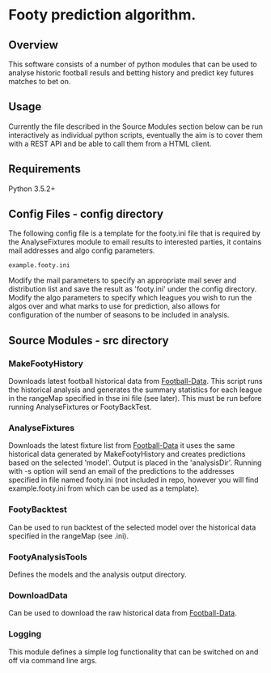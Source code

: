 # Footy prediction algorithm.

## Overview
This software consists of a number of python modules that can be used to analyse historic football resuls and betting history and predict key futures matches to bet on.

## Usage
Currently the file described in the Source Modules section below can be run interactively as individual python scripts, eventually the aim is to cover them with a REST API and be able to call them from a HTML client.
 
## Requirements
Python 3.5.2+

## Config Files - config directory
The following config file is a template for the footy.ini file that is required by the AnalyseFixtures module to email results to interested parties, it contains mail addresses and algo config parameters.

```
example.footy.ini
```

Modify the mail parameters to specify an appropriate mail sever and distribution list and save the result as 'footy.ini' under the config directory. Modify the algo parameters to specify which leagues you wish to run the algos over and what marks to use for prediction, also allows for configuration of the number of seasons to be included in analysis.

## Source Modules - src directory
### MakeFootyHistory 
Downloads latest football historical data from [Football-Data](www.football-data.co.uk). This script runs the historical analysis and generates the summary statistics for each league in the rangeMap specified in thse ini file (see later). This must be run before running AnalyseFixtures or FootyBackTest.

### AnalyseFixtures 
Downloads the latest fixture list from [Football-Data](www.football-data.co.uk) it uses the same historical data generated by MakeFootyHistory and creates predictions based on the selected 'model'. Output is placed in the 'analysisDir'. Running with -s option will send an email of the predictions to the addresses specified in file named footy.ini (not included in repo, however you will find example.footy.ini from which can be used as a template).

### FootyBacktest
Can be used to run backtest of the selected model over the historical data specified in the rangeMap (see .ini).

### FootyAnalysisTools 
Defines the models and the analysis output directory.

### DownloadData
Can be used to download the raw historical data from [Football-Data](www.football-data.co.uk).

### Logging 
This module defines a simple log functionality that can be switched on and off via command line args.

